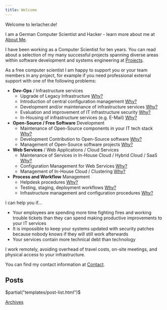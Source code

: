 ```yaml
---
title: Welcome
---
```


Welcome to lerlacher.de!

I am a German Computer Scientist and Hacker - learn more about me at [About Me](about.en.html).

I have been working as a Computer Scientist for ten years. You can read about a selection of my many successful projects spanning diverse areas within software development and systems engineering at [Projects](projects.en.html).

As a free computer scientist I am happy to support you or your team members in any project, for example if you need professional external support with one of the following problems:

* **Dev-Ops** / Infrastructure services
    * Upgrade of Legacy Infrastructure [Why?](why.en.html#upgrade_legacy)
    * Introduction of central configuration management [Why?](why.en.html#config_management)
    * Development and/or maintenance of infrastructure services [Why?](why.en.html#infra_services)
    * Evaluation and improvement of IT infrastructure security [Why?](why.en.html#security)
    * In-Housing of infrastructure services (e.g. E-Mail) [Why?](why.en.html#inhousing)
* **Open-Source / Free Software** Development
    * Maintenance of Open-Source components in your IT tech stack [Why?](why.en.html#oss_maint)
    * Development Contribution to Open-Source software [Why?](why.en.html#oss_contrib)
    * Management of Open-Source software projects [Why?](why.en.html#oss_manage)
* **Web Services** / Web Applications / Cloud Services
    * Maintenance of Services in In-House Cloud / Hybrid Cloud / SaaS [Why?](why.en.html#cloud_maint)
    * Configuration Management for Web Services [Why?](why.en.html#web_config)
    * Management of In-House Cloud / Clustering [Why?](why.en.html#cloud_manage)
* **Process and Workflow** Management
    * Helpdesk procedures [Why?](why.en.html#helpdesk)
    * Testing, staging, deployment workflows [Why?](why.en.html#dev_workflow)
    * Infrastructure management and configuration procedures [Why?](why.en.html#infra_workflow)

I can help you if...

* Your employees are spending more time fighting fires and working trouble tickets than they can spend making productive improvements to your IT services
* It is impossible to keep your systems updated with security patches because nobody knows if they will still work afterwards
* Your services contain more technical debt than technology

I work remotely, avoiding overhead of travel costs, on-site meetings, and physical access to your infrastructure.

You can find my contact information at [Contact](contact.en.html).



<h2>Posts</h2>
$partial("templates/post-list.html")$

<p><a href="/archive.html">Archives</a></p>
